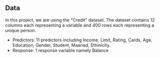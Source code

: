 ## Data

In this project, we are using the "Credit" dataset. The dataset contains 12 columns each representing a variable and 400 rows each representing a unique person. 

* Predictors: 11 predictors including Income, Limit, Rating, Cards, Age, Education, Gender, Student, Maaried, Ethinicity.
* Response: 1 response variable namely Balance

